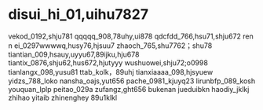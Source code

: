 # disui_hi_01,uihu7827
vekod_0192,shju781
qqqqq_908,78uhy,ui878
qdcfdd_766,hsu71,shju672
ren n ei_0297wwwwq,husy76,hjsuu7
zhaoch_765,shu7762；shu78
tiantian_009,hsauy,uyyu67,89ijku,hju678
tiantix_0876,shju62,hus672,hjutyyy
wushuowei,shju72;o0998
tianlangx_098,yusu81
ttab_kolk，89uhj
tianxiaaaa_098,hjsyuew
yidzs_788_loko
nansha_oajs,yut656
pache_0981_kjuyq23
lirunbfp_089_kosh
youquan_lplp
peitao_029a
zufangz,ght656
bukenan
jueduibkn
haodiy_jklkj
zhihao
yitaib
zhinenghey
89u1klkl
